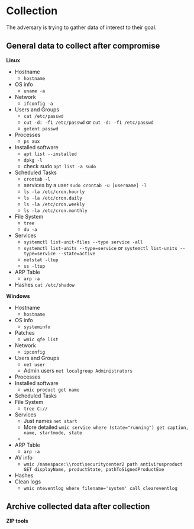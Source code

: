 # Collection

The adversary is trying to gather data of interest to their goal.

## General data to collect after compromise

**Linux**
- Hostname
  - `hostname`
- OS info
  - `uname -a`
- Network
  - `ifconfig -a`
- Users and Groups
  - `cat /etc/passwd`
  - `cut -d: -f1 /etc/passwd` or `cut -d: -f1 /etc/passwd`
  - `getent passwd`
- Processes
  - `ps aux`
- Installed software
  - `apt list --installed`
  - `dpkg -l`
  - check sudo `apt list -a sudo`
- Scheduled Tasks
  - `crontab -l`
  - services by a user `sudo crontab -u [username] -l`
  - `ls -la /etc/cron.hourly`
  - `ls -la /etc/cron.daily`
  - `ls -la /etc/cron.weekly`
  - `ls -la /etc/cron.monthly`
- File System
  - `tree`
  - `du -a`
- Services
  - `systemctl list-unit-files --type service -all`
  - `systemctl list-units --type=service` or `systemctl list-units --type=service --state=active`
  - `netstat -ltup`
  - `ss -ltup`
- ARP Table
  - `arp -a`
- Hashes `cat /etc/shadow`

**Windows**
- Hostname
  - `hostname`
- OS info
  - `systeminfo`
- Patches
  - `wmic qfe list`
- Network
  - `ipconfig`
- Users and Groups
  - `net user`
  - Admin users `net localgroup Administrators`
- Processes
- Installed software
  - `wmic product get name`
- Scheduled Tasks
- File System
  - `tree C://`
- Services
  - Just names `net start`
  - More detailed `wmic service where (state="running") get caption, name, startmode, state`
  - 
- ARP Table
  - `arp -a`
- AV info
  - `wmic /namespace:\\root\securitycenter2 path antivirusproduct GET displayName, productState, pathToSignedProductExe`
- Hashes
- Clean logs
  - `wmic nteventlog where filename='system' call cleareventlog`

## Archive collected data after collection

**ZIP tools**
